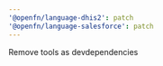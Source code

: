 ```yaml
---
'@openfn/language-dhis2': patch
'@openfn/language-salesforce': patch
---
```


Remove tools as devdependencies
